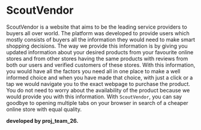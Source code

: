 # ScoutVendor



ScoutVendor is a website that aims to be the leading service providers to buyers all over world. The platform was developed to provide users which mostly consists of buyers all the information they would need to make smart shopping decisions. The way we provide this information is by giving you updated information about your desired products from your favourite online stores and from other stores having the same products with reviews from both our users and verified customers of these stores. With this information, you would have all the factors you need all in one place to make a well informed choice and when you have made that choice, with just a click or a tap we would navigate you to the exact webpage to purchase the product. You do not need to worry about the availability of the product because we would provide you with this information. With `ScoutVendor`, you can say goodbye to opening multiple tabs on your browser in search of a cheaper online store with equal quality. 


**developed by proj_team_26.**



